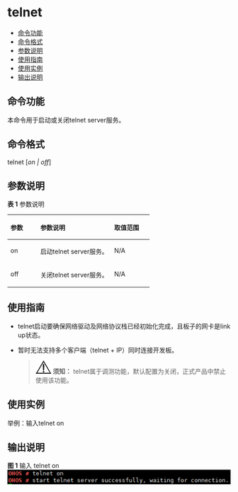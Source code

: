 # telnet<a name="ZH-CN_TOPIC_0000001051611544"></a>

-   [命令功能](#section3551830123913)
-   [命令格式](#section14897133233918)
-   [参数说明](#section977718353392)
-   [使用指南](#section134991538183916)
-   [使用实例](#section1097414426398)
-   [输出说明](#section11846624191310)

## 命令功能<a name="section3551830123913"></a>

本命令用于启动或关闭telnet server服务。

## 命令格式<a name="section14897133233918"></a>

telnet \[_on | off_\]

## 参数说明<a name="section977718353392"></a>

**表 1**  参数说明

<a name="table2844mcpsimp"></a>
<table><thead align="left"><tr id="row2850mcpsimp"><th class="cellrowborder" valign="top" width="21%" id="mcps1.2.4.1.1"><p id="p2852mcpsimp"><a name="p2852mcpsimp"></a><a name="p2852mcpsimp"></a>参数</p>
</th>
<th class="cellrowborder" valign="top" width="52%" id="mcps1.2.4.1.2"><p id="p2854mcpsimp"><a name="p2854mcpsimp"></a><a name="p2854mcpsimp"></a>参数说明</p>
</th>
<th class="cellrowborder" valign="top" width="27%" id="mcps1.2.4.1.3"><p id="p2856mcpsimp"><a name="p2856mcpsimp"></a><a name="p2856mcpsimp"></a>取值范围</p>
</th>
</tr>
</thead>
<tbody><tr id="row2857mcpsimp"><td class="cellrowborder" valign="top" width="21%" headers="mcps1.2.4.1.1 "><p id="p2859mcpsimp"><a name="p2859mcpsimp"></a><a name="p2859mcpsimp"></a>on</p>
</td>
<td class="cellrowborder" valign="top" width="52%" headers="mcps1.2.4.1.2 "><p id="p2861mcpsimp"><a name="p2861mcpsimp"></a><a name="p2861mcpsimp"></a>启动telnet server服务。</p>
</td>
<td class="cellrowborder" valign="top" width="27%" headers="mcps1.2.4.1.3 "><p id="p2863mcpsimp"><a name="p2863mcpsimp"></a><a name="p2863mcpsimp"></a>N/A</p>
</td>
</tr>
<tr id="row2864mcpsimp"><td class="cellrowborder" valign="top" width="21%" headers="mcps1.2.4.1.1 "><p id="p2866mcpsimp"><a name="p2866mcpsimp"></a><a name="p2866mcpsimp"></a>off</p>
</td>
<td class="cellrowborder" valign="top" width="52%" headers="mcps1.2.4.1.2 "><p id="p2868mcpsimp"><a name="p2868mcpsimp"></a><a name="p2868mcpsimp"></a>关闭telnet server服务。</p>
</td>
<td class="cellrowborder" valign="top" width="27%" headers="mcps1.2.4.1.3 "><p id="p2870mcpsimp"><a name="p2870mcpsimp"></a><a name="p2870mcpsimp"></a>N/A</p>
</td>
</tr>
</tbody>
</table>

## 使用指南<a name="section134991538183916"></a>

-   telnet启动要确保网络驱动及网络协议栈已经初始化完成，且板子的网卡是link up状态。
-   暂时无法支持多个客户端（telnet + IP）同时连接开发板。

    >![](public_sys-resources/icon-notice.gif) **须知：** 
    >telnet属于调测功能，默认配置为关闭，正式产品中禁止使用该功能。


## 使用实例<a name="section1097414426398"></a>

举例：输入telnet on

## 输出说明<a name="section11846624191310"></a>

**图 1**  输入 telnet on<a name="fig127221042155418"></a>  
![](figures/输入-telnet-on.png "输入-telnet-on")

